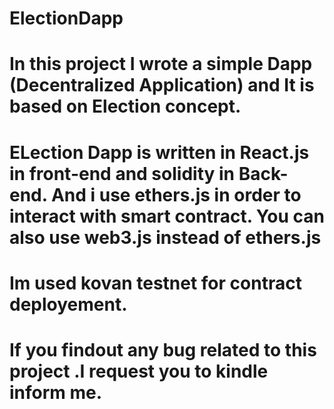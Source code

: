 # ElectionDapp
# In this project I wrote a simple Dapp (Decentralized Application) and It is based on  Election concept.

# ELection Dapp is written in React.js in front-end and solidity in Back-end. And i use ethers.js in order to  interact with smart contract. You can also use web3.js instead of ethers.js 

# Im used kovan testnet for contract deployement.
# If you findout any bug related to this project .I request you to kindle inform me.
